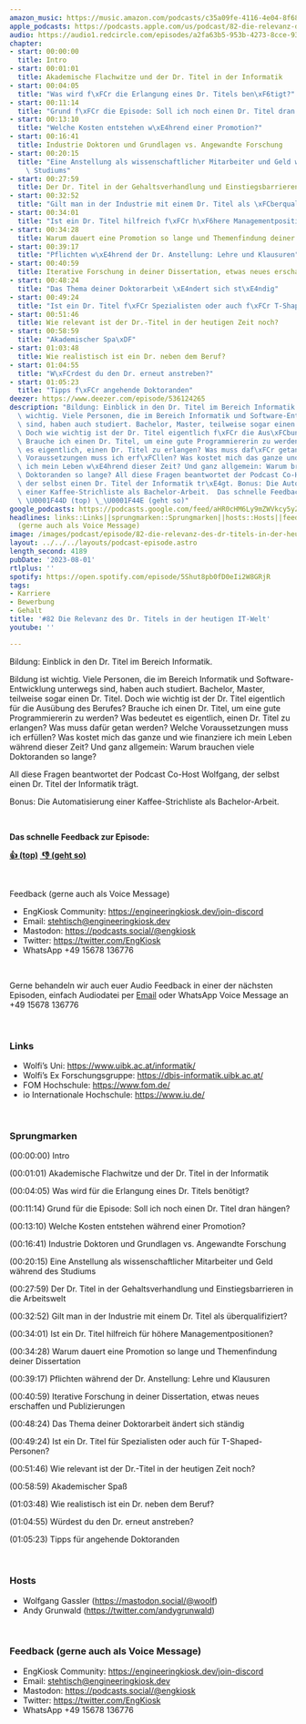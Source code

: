 ```yaml
---
amazon_music: https://music.amazon.com/podcasts/c35a09fe-4116-4e04-8f68-77d61b112e46/episodes/b2d33f38-c420-47b4-a882-fa939a091d07/engineering-kiosk-82-die-relevanz-des-dr-titels-in-der-heutigen-it-welt
apple_podcasts: https://podcasts.apple.com/us/podcast/82-die-relevanz-des-dr-titels-in-der-heutigen-it-welt/id1603082924?i=1000623008680&uo=4
audio: https://audio1.redcircle.com/episodes/a2fa63b5-953b-4273-8cce-93f5edb2fb0e/stream.mp3
chapter:
- start: 00:00:00
  title: Intro
- start: 00:01:01
  title: Akademische Flachwitze und der Dr. Titel in der Informatik
- start: 00:04:05
  title: "Was wird f\xFCr die Erlangung eines Dr. Titels ben\xF6tigt?"
- start: 00:11:14
  title: "Grund f\xFCr die Episode: Soll ich noch einen Dr. Titel dran h\xE4ngen?"
- start: 00:13:10
  title: "Welche Kosten entstehen w\xE4hrend einer Promotion?"
- start: 00:16:41
  title: Industrie Doktoren und Grundlagen vs. Angewandte Forschung
- start: 00:20:15
  title: "Eine Anstellung als wissenschaftlicher Mitarbeiter und Geld w\xE4hrend des\
    \ Studiums"
- start: 00:27:59
  title: Der Dr. Titel in der Gehaltsverhandlung und Einstiegsbarrieren in die Arbeitswelt
- start: 00:32:52
  title: "Gilt man in der Industrie mit einem Dr. Titel als \xFCberqualifiziert?"
- start: 00:34:01
  title: "Ist ein Dr. Titel hilfreich f\xFCr h\xF6here Managementpositionen?"
- start: 00:34:28
  title: Warum dauert eine Promotion so lange und Themenfindung deiner Dissertation
- start: 00:39:17
  title: "Pflichten w\xE4hrend der Dr. Anstellung: Lehre und Klausuren"
- start: 00:40:59
  title: Iterative Forschung in deiner Dissertation, etwas neues erschaffen und Publizierungen
- start: 00:48:24
  title: "Das Thema deiner Doktorarbeit \xE4ndert sich st\xE4ndig"
- start: 00:49:24
  title: "Ist ein Dr. Titel f\xFCr Spezialisten oder auch f\xFCr T-Shaped-Personen?"
- start: 00:51:46
  title: Wie relevant ist der Dr.-Titel in der heutigen Zeit noch?
- start: 00:58:59
  title: "Akademischer Spa\xDF"
- start: 01:03:48
  title: Wie realistisch ist ein Dr. neben dem Beruf?
- start: 01:04:55
  title: "W\xFCrdest du den Dr. erneut anstreben?"
- start: 01:05:23
  title: "Tipps f\xFCr angehende Doktoranden"
deezer: https://www.deezer.com/episode/536124265
description: "Bildung: Einblick in den Dr. Titel im Bereich Informatik. Bildung ist\
  \ wichtig. Viele Personen, die im Bereich Informatik und Software-Entwicklung unterwegs\
  \ sind, haben auch studiert. Bachelor, Master, teilweise sogar einen Dr. Titel.\
  \ Doch wie wichtig ist der Dr. Titel eigentlich f\xFCr die Aus\xFCbung des Berufes?\
  \ Brauche ich einen Dr. Titel, um eine gute Programmiererin zu werden? Was bedeutet\
  \ es eigentlich, einen Dr. Titel zu erlangen? Was muss daf\xFCr getan werden? Welche\
  \ Voraussetzungen muss ich erf\xFCllen? Was kostet mich das ganze und wie finanziere\
  \ ich mein Leben w\xE4hrend dieser Zeit? Und ganz allgemein: Warum brauchen viele\
  \ Doktoranden so lange? All diese Fragen beantwortet der Podcast Co-Host Wolfgang,\
  \ der selbst einen Dr. Titel der Informatik tr\xE4gt. Bonus: Die Automatisierung\
  \ einer Kaffee-Strichliste als Bachelor-Arbeit.  Das schnelle Feedback zur Episode:\
  \ \U0001F44D (top) \_\U0001F44E (geht so)"
google_podcasts: https://podcasts.google.com/feed/aHR0cHM6Ly9mZWVkcy5yZWRjaXJjbGUuY29tLzBlY2ZkZmQ3LWZkYTEtNGMzZC05NTE1LTQ3NjcyN2Y5ZGY1ZQ/episode/M2FmZGYwYmMtZmQ4ZC00ZWY4LWFlMTgtMDM1NzdjMDQ2YWRi?sa=X&ved=2ahUKEwiO_4ycy7qAAxXQuY4IHSTqAhMQkfYCegQIARAF
headlines: links::Links||sprungmarken::Sprungmarken||hosts::Hosts||feedback-gerne-auch-als-voice-message::Feedback
  (gerne auch als Voice Message)
image: /images/podcast/episode/82-die-relevanz-des-dr-titels-in-der-heutigen-it-welt.jpg
layout: ../../../layouts/podcast-episode.astro
length_second: 4189
pubDate: '2023-08-01'
rtlplus: ''
spotify: https://open.spotify.com/episode/5Shut8pb0fD0eIi2W8GRjR
tags:
- Karriere
- Bewerbung
- Gehalt
title: '#82 Die Relevanz des Dr. Titels in der heutigen IT-Welt'
youtube: ''

---
```

<p>Bildung: Einblick in den Dr. Titel im Bereich Informatik.</p><p>Bildung ist wichtig. Viele Personen, die im Bereich Informatik und Software-Entwicklung unterwegs sind, haben auch studiert. Bachelor, Master, teilweise sogar einen Dr. Titel. Doch wie wichtig ist der Dr. Titel eigentlich für die Ausübung des Berufes? Brauche ich einen Dr. Titel, um eine gute Programmiererin zu werden? Was bedeutet es eigentlich, einen Dr. Titel zu erlangen? Was muss dafür getan werden? Welche Voraussetzungen muss ich erfüllen? Was kostet mich das ganze und wie finanziere ich mein Leben während dieser Zeit? Und ganz allgemein: Warum brauchen viele Doktoranden so lange?</p><p>All diese Fragen beantwortet der Podcast Co-Host Wolfgang, der selbst einen Dr. Titel der Informatik trägt.</p><p>Bonus: Die Automatisierung einer Kaffee-Strichliste als Bachelor-Arbeit.</p><p><br></p><p><strong>Das schnelle Feedback zur Episode:</strong></p><p><a href="https://api.openpodcast.dev/feedback/82/upvote" rel="nofollow"><strong>👍 (top)</strong></a><strong> </strong><a href="https://api.openpodcast.dev/feedback/18/downvote" rel="nofollow"><strong> </strong></a><a href="https://api.openpodcast.dev/feedback/82/downvote" rel="nofollow"><strong>👎 (geht so)</strong></a></p><p><br></p><p>Feedback (gerne auch als Voice Message)</p><ul><li>EngKiosk Community: <a href="https://engineeringkiosk.dev/join-discord">https://engineeringkiosk.dev/join-discord</a> </li><li>Email: <a href="mailto:stehtisch@engineeringkiosk.dev" rel="nofollow">stehtisch@engineeringkiosk.dev</a></li><li>Mastodon: <a href="https://podcasts.social/@engkiosk" rel="nofollow">https://podcasts.social/@engkiosk</a></li><li>Twitter: <a href="https://twitter.com/EngKiosk" rel="nofollow">https://twitter.com/EngKiosk</a></li><li>WhatsApp +49 15678 136776</li></ul><p><br></p><p>Gerne behandeln wir auch euer Audio Feedback in einer der nächsten Episoden, einfach Audiodatei per <a href="https://engineeringkiosk.dev/kontakt/">Email</a> oder WhatsApp Voice Message an +49 15678 136776</p><p><br></p><h3 id="links">Links</h3><ul><li><span>Wolfi’s Uni: </span><a href="https://www.uibk.ac.at/informatik/" rel="nofollow">https://www.uibk.ac.at/informatik/</a><span> </span></li><li><span>Wolfi’s Ex Forschungsgruppe: </span><a href="https://dbis-informatik.uibk.ac.at/" rel="nofollow">https://dbis-informatik.uibk.ac.at/</a><span> </span></li><li><span>FOM Hochschule: </span><a href="https://www.fom.de/" rel="nofollow">https://www.fom.de/</a></li><li><span>io Internationale Hochschule: </span><a href="https://www.iu.de/" rel="nofollow">https://www.iu.de/</a></li></ul><p><br></p><h3 id="sprungmarken">Sprungmarken</h3><p>(00:00:00) Intro</p><p>(00:01:01) Akademische Flachwitze und der Dr. Titel in der Informatik</p><p>(00:04:05) Was wird für die Erlangung eines Dr. Titels benötigt?</p><p>(00:11:14) Grund für die Episode: Soll ich noch einen Dr. Titel dran hängen?</p><p>(00:13:10) Welche Kosten entstehen während einer Promotion?</p><p>(00:16:41) Industrie Doktoren und Grundlagen vs. Angewandte Forschung</p><p>(00:20:15) Eine Anstellung als wissenschaftlicher Mitarbeiter und Geld während des Studiums</p><p>(00:27:59) Der Dr. Titel in der Gehaltsverhandlung und Einstiegsbarrieren in die Arbeitswelt</p><p>(00:32:52) Gilt man in der Industrie mit einem Dr. Titel als überqualifiziert?</p><p>(00:34:01) Ist ein Dr. Titel hilfreich für höhere Managementpositionen?</p><p>(00:34:28) Warum dauert eine Promotion so lange und Themenfindung deiner Dissertation</p><p>(00:39:17) Pflichten während der Dr. Anstellung: Lehre und Klausuren</p><p>(00:40:59) Iterative Forschung in deiner Dissertation, etwas neues erschaffen und Publizierungen</p><p>(00:48:24) Das Thema deiner Doktorarbeit ändert sich ständig</p><p>(00:49:24) Ist ein Dr. Titel für Spezialisten oder auch für T-Shaped-Personen?</p><p>(00:51:46) Wie relevant ist der Dr.-Titel in der heutigen Zeit noch?</p><p>(00:58:59) Akademischer Spaß</p><p>(01:03:48) Wie realistisch ist ein Dr. neben dem Beruf?</p><p>(01:04:55) Würdest du den Dr. erneut anstreben?</p><p>(01:05:23) Tipps für angehende Doktoranden</p><p><br></p><h3 id="hosts">Hosts</h3><ul><li>Wolfgang Gassler (<a href="https://mastodon.social/@woolf" rel="nofollow">https://mastodon.social/@woolf</a>)</li><li>Andy Grunwald (<a href="https://twitter.com/andygrunwald" rel="nofollow">https://twitter.com/andygrunwald</a>)</li></ul><p><br></p><h3 id="feedback-gerne-auch-als-voice-message">Feedback (gerne auch als Voice Message)</h3><ul><li>EngKiosk Community: <a href="https://engineeringkiosk.dev/join-discord">https://engineeringkiosk.dev/join-discord</a> </li><li>Email: <a href="mailto:stehtisch@engineeringkiosk.dev" rel="nofollow">stehtisch@engineeringkiosk.dev</a></li><li>Mastodon: <a href="https://podcasts.social/@engkiosk" rel="nofollow">https://podcasts.social/@engkiosk</a></li><li>Twitter: <a href="https://twitter.com/EngKiosk" rel="nofollow">https://twitter.com/EngKiosk</a></li><li>WhatsApp +49 15678 136776</li></ul>